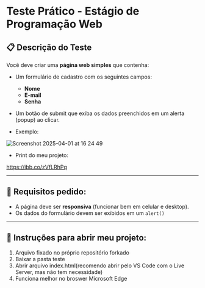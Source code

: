 # Teste Prático - Estágio de Programação Web

## 📋 Descrição do Teste

Você deve criar uma **página web simples** que contenha:
- Um formulário de cadastro com os seguintes campos:

  - **Nome**
  - **E-mail**
  - **Senha**

- Um botão de submit que exiba os dados preenchidos em um alerta (popup) ao clicar.

- Exemplo:
  
![Screenshot 2025-04-01 at 16 24 49](https://github.com/user-attachments/assets/6ba08daa-a5be-459f-abc2-a28a021d3ac8)

- Print do meu projeto:

https://ibb.co/zVfLRhPq

---

## 🚩 Requisitos pedido:
- A página deve ser **responsiva** (funcionar bem em celular e desktop).
- Os dados do formulário devem ser exibidos em um `alert()`

---

## 📌 Instruções para abrir meu projeto:
1. Arquivo fixado no próprio repositório forkado
2. Baixar a pasta teste
3. Abrir arquivo index.html(recomendo abrir pelo VS Code com o Live Server, mas não tem necessidade)
4. Funciona melhor no broswer Microsoft Edge
